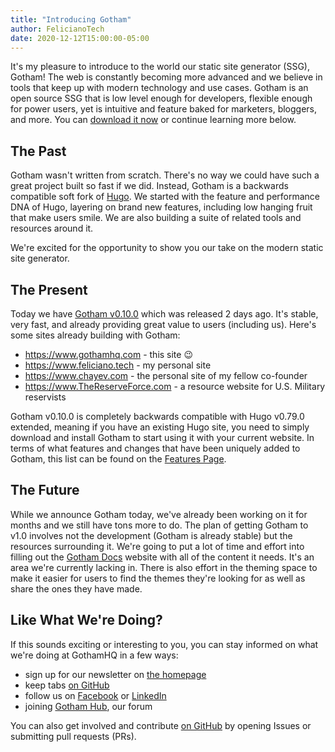 ```yaml
---
title: "Introducing Gotham"
author: FelicianoTech
date: 2020-12-12T15:00:00-05:00
---
```


It's my pleasure to introduce to the world our static site generator (SSG), Gotham!
The web is constantly becoming more advanced and we believe in tools that keep up with modern technology and use cases.
Gotham is an open source SSG that is low level enough for developers, flexible enough for power users, yet is intuitive and feature baked for marketers, bloggers, and more.
You can [download it now][gth-dl] or continue learning more below.

<!--more-->


## The Past

Gotham wasn't written from scratch.
There's no way we could have such a great project built so fast if we did.
Instead, Gotham is a backwards compatible soft fork of [Hugo][hugo].
We started with the feature and performance DNA of Hugo, layering on brand new features, including low hanging fruit that make users smile.
We are also building a suite of related tools and resources around it.

We're excited for the opportunity to show you our take on the modern static site generator.


## The Present

Today we have [Gotham v0.10.0][gth-dl] which was released 2 days ago.
It's stable, very fast, and already providing great value to users (including us).
Here's some sites already building with Gotham:

- <https://www.gothamhq.com> - this site :wink:
- <https://www.feliciano.tech> - my personal site
- <https://www.chayev.com> - the personal site of my fellow co-founder
- <https://www.TheReserveForce.com> - a resource website for U.S. Military reservists

Gotham v0.10.0 is completely backwards compatible with Hugo v0.79.0 extended, meaning if you have an existing Hugo site, you need to simply download and install Gotham to start using it with your current website.
In terms of what features and changes that have been uniquely added to Gotham, this list can be found on the [Features Page](/features).


## The Future

While we announce Gotham today, we've already been working on it for months and we still have tons more to do.
The plan of getting Gotham to v1.0 involves not the development (Gotham is already stable) but the resources surrounding it.
We're going to put a lot of time and effort into filling out the [Gotham Docs][gth-docs] website with all of the content it needs.
It's an area we're currently lacking in.
There is also effort in the theming space to make it easier for users to find the themes they're looking for as well as share the ones they have made.


## Like What We're Doing?

If this sounds exciting or interesting to you, you can stay informed on what we're doing at GothamHQ in a few ways:
- sign up for our newsletter on [the homepage][gth-www]
- keep tabs [on GitHub][gth-gh]
- follow us on [Facebook](https://facebook.com/GothamHQ) or [LinkedIn](https://www.linkedin.com/company/gotham/)
- joining [Gotham Hub](https://hub.gothamhq.com), our forum

You can also get involved and contribute [on GitHub][gth-gh] by opening Issues or submitting pull requests (PRs).



[gth-dl]: /download
[gth-docs]: https://docs.gothamhq.com
[gth-gh]: https://github.com/gothamhq
[gth-www]: /
[hugo]: https://gohugo.io/

